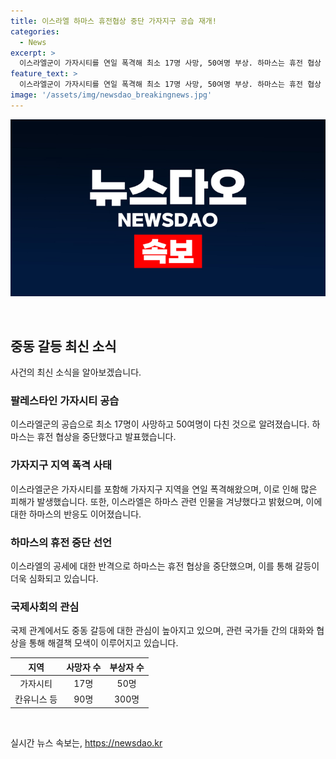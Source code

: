 ```yaml
---
title: 이스라엘 하마스 휴전협상 중단 가자지구 공습 재개!
categories:
  - News
excerpt: >
  이스라엘군이 가자시티를 연일 폭격해 최소 17명 사망, 50여명 부상. 하마스는 휴전 협상 중단을 선언. 이스라엘은 하마스 무장단체 지휘관을 겨냥한 것으로 전해졌으며, 하마스는 민간인 학살과 지연 전략을 이유로 협상 중단을 알렸다. 양측은 휴전 조건에서 타협을 거듭하다가 이스라엘의 추가 요구로 인해 합의 불발 위기에 처해 있다. 
feature_text: >
  이스라엘군이 가자시티를 연일 폭격해 최소 17명 사망, 50여명 부상. 하마스는 휴전 협상 중단을 선언. 이스라엘은 하마스 무장단체 지휘관을 겨냥한 것으로 전해졌으며, 하마스는 민간인 학살과 지연 전략을 이유로 협상 중단을 알렸다. 양측은 휴전 조건에서 타협을 거듭하다가 이스라엘의 추가 요구로 인해 합의 불발 위기에 처해 있다. 
image: '/assets/img/newsdao_breakingnews.jpg'
---
```


<p><img src="/assets/img/newsdao_breakingnews.jpg" alt="cryptoinkorea 속보" /></p>

<p data-ke-size="size16">&nbsp;</p>

<h2 data-ke-size="size26">중동 갈등 최신 소식</h2>

<p>사건의 최신 소식을 알아보겠습니다.</p>

<h3 data-ke-size="size24">팔레스타인 가자시티 공습</h3>

<p data-ke-size="size16">이스라엘군의 공습으로 최소 17명이 사망하고 50여명이 다친 것으로 알려졌습니다. 하마스는 휴전 협상을 중단했다고 발표했습니다.</p>

<h3 data-ke-size="size24">가자지구 지역 폭격 사태</h3>

<p data-ke-size="size16">이스라엘군은 가자시티를 포함해 가자지구 지역을 연일 폭격해왔으며, 이로 인해 많은 피해가 발생했습니다. 또한, 이스라엘은 하마스 관련 인물을 겨냥했다고 밝혔으며, 이에 대한 하마스의 반응도 이어졌습니다.</p>

<h3 data-ke-size="size24">하마스의 휴전 중단 선언</h3>

<p data-ke-size="size16">이스라엘의 공세에 대한 반격으로 하마스는 휴전 협상을 중단했으며, 이를 통해 갈등이 더욱 심화되고 있습니다.</p>

<h3 data-ke-size="size24">국제사회의 관심</h3>

<p data-ke-size="size16">국제 관계에서도 중동 갈등에 대한 관심이 높아지고 있으며, 관련 국가들 간의 대화와 협상을 통해 해결책 모색이 이루어지고 있습니다.</p>

<table>
    <thead>
        <tr>
            <th style="text-align: center;">지역</th>
            <th style="text-align: center;">사망자 수</th>
            <th style="text-align: center;">부상자 수</th>
        </tr>
    </thead>
    <tbody>
        <tr>
            <td style="text-align: center;">가자시티</td>
            <td style="text-align: center;">17명</td>
            <td style="text-align: center;">50명</td>
        </tr>
        <tr>
            <td style="text-align: center;">칸유니스 등</td>
            <td style="text-align: center;">90명</td>
            <td style="text-align: center;">300명</td>
        </tr>
    </tbody>
</table>

<p data-ke-size="size16">&nbsp;</p>
실시간 뉴스 속보는, <a href="https://newsdao.kr" rel="dofollow">https://newsdao.kr</a>


